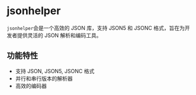 # jsonhelper

`jsonhelper`会是一个高效的 JSON 库，支持 JSON5 和 JSONC 格式，旨在为开发者提供灵活的 JSON 解析和编码工具。

## 功能特性
- 支持 JSON, JSON5, JSONC 格式
- 并行和串行版本的解析器
- 高效的编码器

